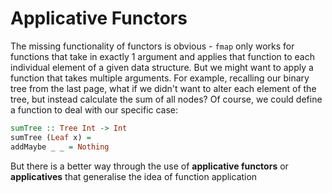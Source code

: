 # Applicative Functors

The missing functionality of functors is obvious - `fmap` only works for functions that take in exactly 1 argument and applies that function to each individual element of a given data structure. But we might want to apply a function that takes multiple arguments. For example, recalling our binary tree from the last page, what if we didn't want to alter each element of the tree, but instead calculate the sum of all nodes? Of course, we could define a function to deal with our specific case:

```haskell
sumTree :: Tree Int -> Int
sumTree (Leaf x) = 
addMaybe _ _ = Nothing
```

But there is a better way through the use of **applicative functors** or **applicatives** that generalise the idea of function application 

